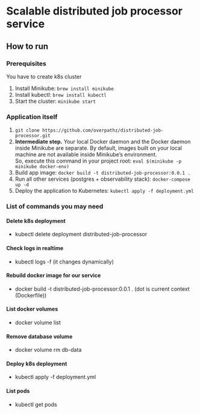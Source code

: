 # Scalable distributed job processor service

## How to run

### Prerequisites
You have to create k8s cluster
1) Install Minikube: `brew install minikube`
2) Install kubectl: `brew install kubectl`
3) Start the cluster: `minikube start`

### Application itself
1) `git clone https://github.com/overpathz/distributed-job-processor.git`
2) <b>Intermediate step.</b> Your local Docker daemon and the Docker daemon inside Minikube are separate. By default, images built on your local machine are not available inside Minikube’s environment. <br/>
So, execute this command in your project root: `eval $(minikube -p minikube docker-env)`
3) Build app image: `docker build -t distributed-job-processor:0.0.1 .`
4) Run all other services (postgres + observability stack): `docker-compose up -d`
5) Deploy the application to Kubernetes: `kubectl apply -f deployment.yml` 

### List of commands you may need

#### Delete k8s deployment
- kubectl delete deployment distributed-job-processor

#### Check logs in realtime
- kubectl logs -f <pod name> (it changes dynamically)

#### Rebuild docker image for our service
- docker build -t distributed-job-processor:0.0.1 .
(dot is current context (Dockerfile))

#### List docker volumes
- docker volume list

#### Remove database volume
- docker volume rm db-data

#### Deploy k8s deployment
- kubectl apply -f deployment.yml

#### List pods
- kubectl get pods


